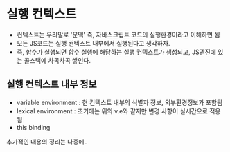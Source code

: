 # 실행 컨텍스트
- 컨텍스트는 우리말로 '문맥' 즉, 자바스크립트 코드의 실행환경이라고 이해하면 됨
- 모든 JS코드는 실행 컨텍스트 내부에서 실행된다고 생각하자.
- 즉, 함수가 실행되면 함수 실행에 해당하는 실행 컨텍스트가 생성되고, JS엔진에 있는 콜스택에 차곡차곡 쌓인다.


## 실행 컨텍스트 내부 정보
- variable environment : 현 컨텍스트 내부의 식별자 정보, 외부환경정보가 포함됨
- lexical environment : 초기에는 위의 v.e와 같지만 변경 사항이 실시간으로 적용됨
- this binding

추가적인 내용의 정리는 나중에..
